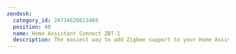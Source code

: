 ```yaml
---
zendesk:
  category_id: 24734620813469
  position: 40
  name: Home Assistant Connect ZBT-1
  description: The easiest way to add Zigbee support to your Home Assistant instance.
---
```

